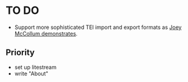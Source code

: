 # TO DO

- Support more sophisticated TEI import and export formats as [Joey McCollum demonstrates](https://jjmccollum.github.io/teiphy/advanced.html#analysis-at-varying-levels-of-detail-using-reading-types).

## Priority

- set up litestream
- write "About"
